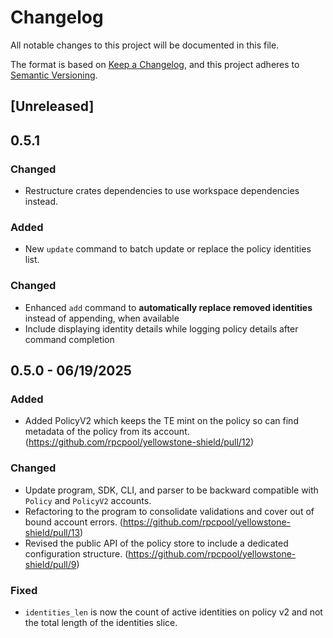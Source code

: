 # Changelog

All notable changes to this project will be documented in this file.

The format is based on [Keep a Changelog](https://keepachangelog.com/en/1.0.0/),
and this project adheres to [Semantic Versioning](https://semver.org/spec/v2.0.0.html).

## [Unreleased]

## 0.5.1

### Changed

- Restructure crates dependencies to use workspace dependencies instead.

### Added

- New `update` command to batch update or replace the policy identities list.

### Changed

- Enhanced `add` command to **automatically replace removed identities** instead of appending, when available
- Include displaying identity details while logging policy details after command completion

## 0.5.0 - 06/19/2025

### Added

- Added PolicyV2 which keeps the TE mint on the policy so can find metadata of the policy from its account. (https://github.com/rpcpool/yellowstone-shield/pull/12)

### Changed

- Update program, SDK, CLI, and parser to be backward compatible with `Policy` and `PolicyV2` accounts.
- Refactoring to the program to consolidate validations and cover out of bound account errors. (https://github.com/rpcpool/yellowstone-shield/pull/13)
- Revised the public API of the policy store to include a dedicated configuration structure. (https://github.com/rpcpool/yellowstone-shield/pull/9)

### Fixed

- `identities_len` is now the count of active identities on policy v2 and not the total length of the identities slice.
